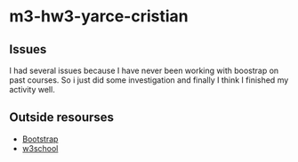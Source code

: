 # m3-hw3-yarce-cristian

## Issues
I  had several issues because I have never been working with boostrap on past courses. So i just did some investigation and finally I think I finished my activity well. 


## Outside resourses 
- [Bootstrap](https://getbootstrap.com)
- [w3school](https://www.w3schools.com)
